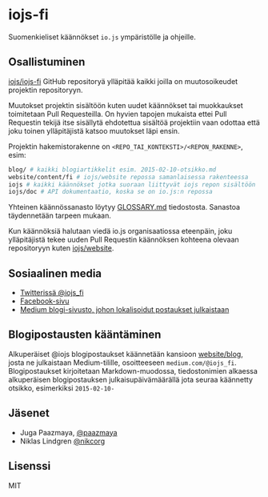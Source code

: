 # iojs-fi

Suomenkieliset käännökset `io.js` ympäristölle ja ohjeille.

## Osallistuminen

[iojs/iojs-fi](https://github.com/iojs/iojs-fi) GitHub repositoryä ylläpitää
kaikki joilla on muutosoikeudet projektin repositoryyn.

Muutokset projektin sisältöön kuten uudet käännökset tai muokkaukset
toimitetaan Pull Requesteilla. On hyvien tapojen mukaista ettei Pull Requestin
tekijä itse sisällytä ehdotettua sisältöä projektiin vaan odottaa että
joku toinen ylläpitäjistä katsoo muutokset läpi ensin.

Projektin hakemistorakenne on `<REPO_TAI_KONTEKSTI>/<REPON_RAKENNE>`, esim:

```bash
blog/ # kaikki blogiartikkelit esim. 2015-02-10-otsikko.md
website/content/fi # iojs/website repossa samanlaisessa rakenteessa
iojs # kaikki käännökset jotka suoraan liittyvät iojs repon sisältöön
iojs/doc # API dokumentaatio, koska se on io.js:n repossa
```

Yhteinen käännössanasto löytyy [GLOSSARY.md](./GLOSSARY.md) tiedostosta. Sanastoa täydennetään tarpeen mukaan.

Kun käännöksiä halutaan viedä io.js organisaatiossa eteenpäin,
joku ylläpitäjistä tekee uuden Pull Requestin käännöksen kohteena olevaan
repositoryyn kuten [iojs/website](https://github.com/iojs/website).

## Sosiaalinen media

* [Twitterissä @iojs_fi](https://twitter.com/iojs_fi)
* [Facebook-sivu](https://www.facebook.com/pages/iojs-suomeksi/383838695132192)
* [Medium blogi-sivusto, johon lokalisoidut postaukset julkaistaan](https://medium.com/@iojs_fi)

## Blogipostausten kääntäminen

Alkuperäiset @iojs blogipostaukset käännetään kansioon [website/blog](./website/blog),
josta ne julkaistaan Medium-tilille, osoitteeseen `medium.com/@iojs_fi`.
Blogipostaukset kirjoitetaan Markdown-muodossa, tiedostonimien alkaessa alkuperäisen
blogipostauksen julkaisupäivämäärällä jota seuraa käännetty otsikko,
esimerkiksi `2015-02-10-`

## Jäsenet

* Juga Paazmaya, [@paazmaya](http://twitter.com/paazmaya)
* Niklas Lindgren [@nikcorg](http://twitter.com/nikcorg)

## Lisenssi

MIT

